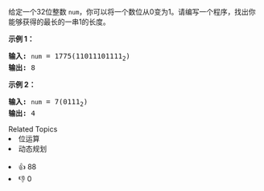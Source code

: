 <p>给定一个32位整数 <code>num</code>，你可以将一个数位从0变为1。请编写一个程序，找出你能够获得的最长的一串1的长度。</p>

<p><strong>示例 1：</strong></p>

<pre><strong>输入:</strong> <span><code>num</code></span> = 1775(11011101111<sub>2</sub>)
<strong>输出:</strong> 8
</pre>

<p><strong>示例 2：</strong></p>

<pre><strong>输入:</strong> <span><code>num</code></span> = 7(0111<sub>2</sub>)
<strong>输出:</strong> 4
</pre>

<div><div>Related Topics</div><div><li>位运算</li><li>动态规划</li></div></div><br><div><li>👍 88</li><li>👎 0</li></div>
